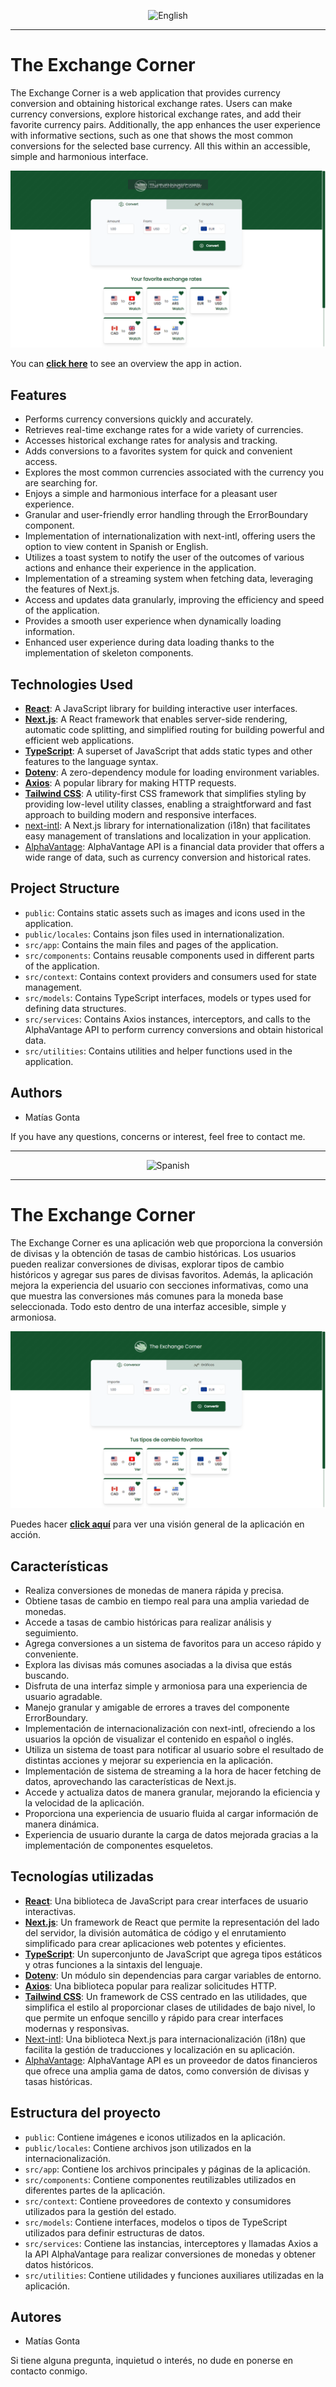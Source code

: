 <p align="center">
  <img src="https://upload.wikimedia.org/wikipedia/en/thumb/a/ae/Flag_of_the_United_Kingdom.svg/2560px-Flag_of_the_United_Kingdom.svg.png" alt="English" width="100px" />
</p>

---

# The Exchange Corner

The Exchange Corner is a web application that provides currency conversion and obtaining historical exchange rates. Users can make currency conversions, explore historical exchange rates, and add their favorite currency pairs. Additionally, the app enhances the user experience with informative sections, such as one that shows the most common conversions for the selected base currency. All this within an accessible, simple and harmonious interface.

![The-Exchange-Corner](./the-exchange-corner-english.png)

You can <a href="https://www.youtube.com/watch?v=CRLlMPW1qUM" target="_blank">**click here**</a> to see an overview the app in action.

## Features

- Performs currency conversions quickly and accurately.
- Retrieves real-time exchange rates for a wide variety of currencies.
- Accesses historical exchange rates for analysis and tracking.
- Adds conversions to a favorites system for quick and convenient access.
- Explores the most common currencies associated with the currency you are searching for.
- Enjoys a simple and harmonious interface for a pleasant user experience.
- Granular and user-friendly error handling through the ErrorBoundary component.
- Implementation of internationalization with next-intl, offering users the option to view content in Spanish or English.
- Utilizes a toast system to notify the user of the outcomes of various actions and enhance their experience in the application.
- Implementation of a streaming system when fetching data, leveraging the features of Next.js.
- Access and updates data granularly, improving the efficiency and speed of the application.
- Provides a smooth user experience when dynamically loading information.
- Enhanced user experience during data loading thanks to the implementation of skeleton components.

## Technologies Used

- <a href="https://react.dev/" target="_blank">**React**</a>: A JavaScript library for building interactive user interfaces.
- <a href="https://next-intl-docs.vercel.app/docs/getting-started" target="_blank">**Next.js**</a>: A React framework that enables server-side rendering, automatic code splitting, and simplified routing for building powerful and efficient web applications.
- <a href="https://www.typescriptlang.org/docs/" target="_blank">**TypeScript**</a>: A superset of JavaScript that adds static types and other features to the language syntax.
- <a href="https://www.npmjs.com/package/dotenv" target="_blank">**Dotenv**</a>: A zero-dependency module for loading environment variables.
- <a href="https://axios-http.com/" target="_blank">**Axios**</a>: A popular library for making HTTP requests.
- <a href="https://tailwindcss.com/" target="_blank">**Tailwind CSS**</a>: A utility-first CSS framework that simplifies styling by providing low-level utility classes, enabling a straightforward and fast approach to building modern and responsive interfaces.
- <a href="https://next-intl-docs.vercel.app/" target="_blank">next-intl</a>: A Next.js library for internationalization (i18n) that facilitates easy management of translations and localization in your application. 
- <a href="https://www.alphavantage.co/" target="_blank">AlphaVantage</a>: AlphaVantage API is a financial data provider that offers a wide range of data, such as currency conversion and historical rates.

## Project Structure

- `public`: Contains static assets such as images and icons used in the application.
- `public/locales`: Contains json files used in internationalization.
- `src/app`: Contains the main files and pages of the application.
- `src/components`: Contains reusable components used in different parts of the application.
- `src/context`: Contains context providers and consumers used for state management.
- `src/models`: Contains TypeScript interfaces, models or types used for defining data structures.
- `src/services`: Contains Axios instances, interceptors, and calls to the AlphaVantage API to perform currency conversions and obtain historical data.
- `src/utilities`: Contains utilities and helper functions used in the application.

## Authors

- Matías Gonta

If you have any questions, concerns or interest, feel free to contact me.

---

<p align="center">
  <img src="https://upload.wikimedia.org/wikipedia/commons/thumb/9/9a/Flag_of_Spain.svg/2560px-Flag_of_Spain.svg.png" alt="Spanish" width="100px" />
</p>

---

# The Exchange Corner

The Exchange Corner es una aplicación web que proporciona la conversión de divisas y la obtención de tasas de cambio históricas. Los usuarios pueden realizar conversiones de divisas, explorar tipos de cambio históricos y agregar sus pares de divisas favoritos. Además, la aplicación mejora la experiencia del usuario con secciones informativas, como una que muestra las conversiones más comunes para la moneda base seleccionada. Todo esto dentro de una interfaz accesible, simple y armoniosa.

![The-Exchange-Corner](./the-exchange-corner-spanish.png)

Puedes hacer <a href="https://www.youtube.com/watch?v=CRLlMPW1qUM" target="_blank">**click aquí**</a> para ver una visión general de la aplicación en acción.

## Características

- Realiza conversiones de monedas de manera rápida y precisa.
- Obtiene tasas de cambio en tiempo real para una amplia variedad de monedas.
- Accede a tasas de cambio históricas para realizar análisis y seguimiento.
- Agrega conversiones a un sistema de favoritos para un acceso rápido y conveniente.
- Explora las divisas más comunes asociadas a la divisa que estás buscando.
- Disfruta de una interfaz simple y armoniosa para una experiencia de usuario agradable.
- Manejo granular y amigable de errores a traves del componente ErrorBoundary.
- Implementación de internacionalización con next-intl, ofreciendo a los usuarios la opción de visualizar el contenido en español o inglés.
- Utiliza un sistema de toast para notificar al usuario sobre el resultado de distintas acciones y mejorar su experiencia en la aplicación.
- Implementación de sistema de streaming a la hora de hacer fetching de datos, aprovechando las características de Next.js.
- Accede y actualiza datos de manera granular, mejorando la eficiencia y la velocidad de la aplicación.
- Proporciona una experiencia de usuario fluida al cargar información de manera dinámica.
- Experiencia de usuario durante la carga de datos mejorada gracias a la implementación de componentes esqueletos.

## Tecnologías utilizadas

- <a href="https://react.dev/" target="_blank">**React**</a>: Una biblioteca de JavaScript para crear interfaces de usuario interactivas.
- <a href="https://next-intl-docs.vercel.app/docs/getting-started" target="_blank">**Next.js**</a>: Un framework de React que permite la representación del lado del servidor, la división automática de código y el enrutamiento simplificado para crear aplicaciones web potentes y eficientes.
- <a href="https://www.typescriptlang.org/docs/" target="_blank">**TypeScript**</a>: Un superconjunto de JavaScript que agrega tipos estáticos y otras funciones a la sintaxis del lenguaje.
- <a href="https://www.npmjs.com/package/dotenv" target="_blank">**Dotenv**</a>: Un módulo sin dependencias para cargar variables de entorno.
- <a href="https://axios-http.com/" target="_blank">**Axios**</a>: Una biblioteca popular para realizar solicitudes HTTP.
- <a href="https://tailwindcss.com/" target="_blank">**Tailwind CSS**</a>: Un framework de CSS centrado en las utilidades, que simplifica el estilo al proporcionar clases de utilidades de bajo nivel, lo que permite un enfoque sencillo y rápido para crear interfaces modernas y responsivas.
- <a href="https://next-intl-docs.vercel.app/" target="_blank">Next-intl</a>: Una biblioteca Next.js para internacionalización (i18n) que facilita la gestión de traducciones y localización en su aplicación.
- <a href="https://www.alphavantage.co/" target="_blank">AlphaVantage</a>: AlphaVantage API es un proveedor de datos financieros que ofrece una amplia gama de datos, como conversión de divisas y tasas históricas.

## Estructura del proyecto

- `public`: Contiene imágenes e iconos utilizados en la aplicación.
- `public/locales`: Contiene archivos json utilizados en la internacionalización.
- `src/app`: Contiene los archivos principales y páginas de la aplicación.
- `src/components`: Contiene componentes reutilizables utilizados en diferentes partes de la aplicación.
- `src/context`: Contiene proveedores de contexto y consumidores utilizados para la gestión del estado.
- `src/models`: Contiene interfaces, modelos o tipos de TypeScript utilizados para definir estructuras de datos.
- `src/services`: Contiene las instancias, interceptores y llamadas Axios a la API AlphaVantage para realizar conversiones de monedas y obtener datos históricos.
- `src/utilities`: Contiene utilidades y funciones auxiliares utilizadas en la aplicación.

## Autores

- Matías Gonta

Si tiene alguna pregunta, inquietud o interés, no dude en ponerse en contacto conmigo.